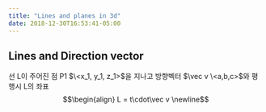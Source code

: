 ```yaml
---
title: "Lines and planes in 3d"
date: 2018-12-30T16:53:41-05:00
---
```


## Lines and Direction vector
선 L이 주어진 점 P1 $\<x_1, y_1, z_1>$을 지나고 방향벡터 $\vec v \<a,b,c>$와 평행시
L의 좌표  
$$\begin{align} L = t\cdot\vec v \newline$$
